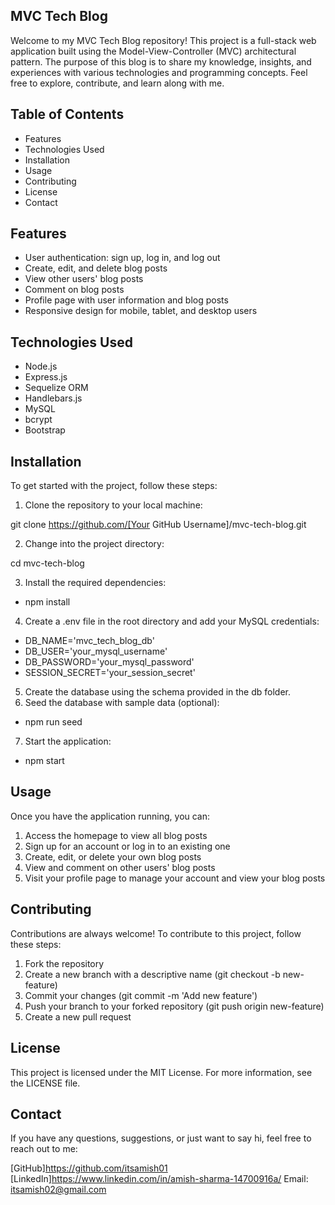 ## MVC Tech Blog 

Welcome to my MVC Tech Blog repository! This project is a full-stack web application built using the Model-View-Controller (MVC) architectural pattern. The purpose of this blog is to share my knowledge, insights, and experiences with various technologies and programming concepts. Feel free to explore, contribute, and learn along with me.

## Table of Contents
* Features
* Technologies Used
* Installation
* Usage
* Contributing
* License
* Contact

## Features

* User authentication: sign up, log in, and log out
* Create, edit, and delete blog posts
* View other users' blog posts
* Comment on blog posts
* Profile page with user information and blog posts
* Responsive design for mobile, tablet, and desktop users

## Technologies Used
* Node.js
* Express.js
* Sequelize ORM
* Handlebars.js
* MySQL
* bcrypt
* Bootstrap

## Installation
To get started with the project, follow these steps:

1. Clone the repository to your local machine:

git clone https://github.com/[Your GitHub Username]/mvc-tech-blog.git

2. Change into the project directory:

cd mvc-tech-blog

3. Install the required dependencies:

* npm install

4. Create a .env file in the root directory and add your MySQL credentials:

 * DB_NAME='mvc_tech_blog_db'
 * DB_USER='your_mysql_username'
 * DB_PASSWORD='your_mysql_password'
 * SESSION_SECRET='your_session_secret'

5. Create the database using the schema provided in the db folder.
6. Seed the database with sample data (optional):

* npm run seed

7. Start the application:
  * npm start

## Usage
Once you have the application running, you can:

1. Access the homepage to view all blog posts
2. Sign up for an account or log in to an existing one
3. Create, edit, or delete your own blog posts
4. View and comment on other users' blog posts
5. Visit your profile page to manage your account and view your blog posts

## Contributing
Contributions are always welcome! To contribute to this project, follow these steps:

1. Fork the repository
2. Create a new branch with a descriptive name (git checkout -b new-feature)
3. Commit your changes (git commit -m 'Add new feature')
4. Push your branch to your forked repository (git push origin new-feature)
5. Create a new pull request

## License
This project is licensed under the MIT License. For more information, see the LICENSE file.

## Contact
If you have any questions, suggestions, or just want to say hi, feel free to reach out to me:

[GitHub]https://github.com/itsamish01
[LinkedIn]https://www.linkedin.com/in/amish-sharma-14700916a/
Email: itsamish02@gmail.com
